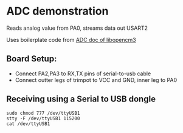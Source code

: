 # ADC demonstration

Reads analog value from PA0, streams data out USART2

Uses boilerplate code from [ADC doc of libopencm3](http://libopencm3.org/docs/latest/stm32f1/html/group__adc__file.html)

## Board Setup:

- Connect PA2,PA3 to RX,TX pins of serial-to-usb cable
- Connect outter legs of trimpot to VCC and GND, inner leg to PA0

## Receiving using a Serial to USB dongle

```
sudo chmod 777 /dev/ttyUSB1
stty -F /dev/ttyUSB1 115200
cat /dev/ttyUSB1
```
